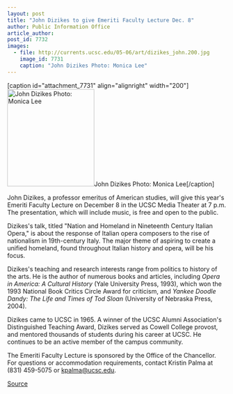 ```yaml
---
layout: post
title: "John Dizikes to give Emeriti Faculty Lecture Dec. 8"
author: Public Information Office
article_author: 
post_id: 7732
images:
  - file: http://currents.ucsc.edu/05-06/art/dizikes_john.200.jpg
    image_id: 7731
    caption: "John Dizikes Photo: Monica Lee"
---
```


[caption id="attachment_7731" align="alignright" width="200"]<a href="http://dev-ucsc-news.pantheonsite.io/wp-content/uploads/2005/12/dizikes_john.200.jpg"><img class="size-full wp-image-7731" src="http://dev-ucsc-news.pantheonsite.io/wp-content/uploads/2005/12/dizikes_john.200.jpg" alt="John Dizikes Photo: Monica Lee" width="200" height="223" /></a>John Dizikes Photo: Monica Lee[/caption]
<a name="content" id="content"></a>
<p>
  John Dizikes, a professor emeritus of American studies, will give this year's Emeriti Faculty Lecture on December 8 in the UCSC Media Theater at 7 p.m. The presentation, which will include music, is free and open to the public.
</p>
<p>
  Dizikes's talk, titled "Nation and Homeland in Nineteenth Century Italian Opera," is about the response of Italian opera composers to the rise of nationalism in 19th-century Italy. The major theme of aspiring to create a unified homeland, found throughout Italian history and opera, will be his focus.
</p>
<p>
  Dizikes's teaching and research interests range from politics to history of the arts. He is the author of numerous books and articles, including <i>Opera in America: A Cultural History</i> (Yale University Press, 1993), which won the 1993 National Book Critics Circle Award for criticism, and <i>Yankee Doodle Dandy: The Life and Times of Tod Sloan</i> (University of Nebraska Press, 2004).
</p>
<p>
  Dizikes came to UCSC in 1965. A winner of the UCSC Alumni Association's Distinguished Teaching Award, Dizikes served as Cowell College provost, and mentored thousands of students during his career at UCSC. He continues to be an active member of the campus community.
</p>
<p>
  The Emeriti Faculty Lecture is sponsored by the Office of the Chancellor. For questions or accommodation requirements, contact Kristin Palma at (831) 459-5075 or <a href="mailto:kpalma@ucsc.edu">kpalma@ucsc.edu</a>.
</p>
<p><a href="http://www1.ucsc.edu/currents/05-06/12-05/brief-dizikes.asp" title="Permalink to brief-dizikes">Source</a></p>
